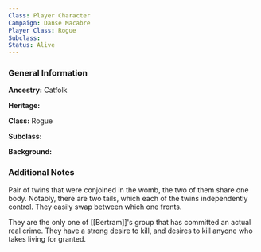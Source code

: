 ```yaml
---
Class: Player Character
Campaign: Danse Macabre
Player Class: Rogue
Subclass: 
Status: Alive
---
```

### General Information

**Ancestry:** Catfolk

**Heritage:** 

**Class:** Rogue

**Subclass:** 

**Background:** 
### Additional Notes

Pair of twins that were conjoined in the womb, the two of them share one body. Notably, there are two tails, which each of the twins independently control. They easily swap between which one fronts.

They are the only one of [[Bertram]]'s group that has committed an actual real crime. They have a strong desire to kill, and desires to kill anyone who takes living for granted.